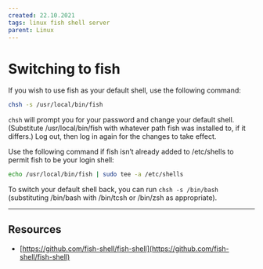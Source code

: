 ```yaml
---
created: 22.10.2021
tags: linux fish shell server
parent: Linux
---
```


# Switching to fish

If you wish to use fish as your default shell, use the following command:

```bash
chsh -s /usr/local/bin/fish
```

`chsh` will prompt you for your password and change your default shell. (Substitute /usr/local/bin/fish with whatever path fish was installed to, if it differs.) 
Log out, then log in again for the changes to take effect.

Use the following command if fish isn’t already added to /etc/shells to permit fish to be your login shell:

```bash
echo /usr/local/bin/fish | sudo tee -a /etc/shells
```

To switch your default shell back, you can run `chsh -s /bin/bash` (substituting /bin/bash with /bin/tcsh or /bin/zsh as appropriate).

---

## Resources

* [https://github.com/fish-shell/fish-shell](https://github.com/fish-shell/fish-shell)
